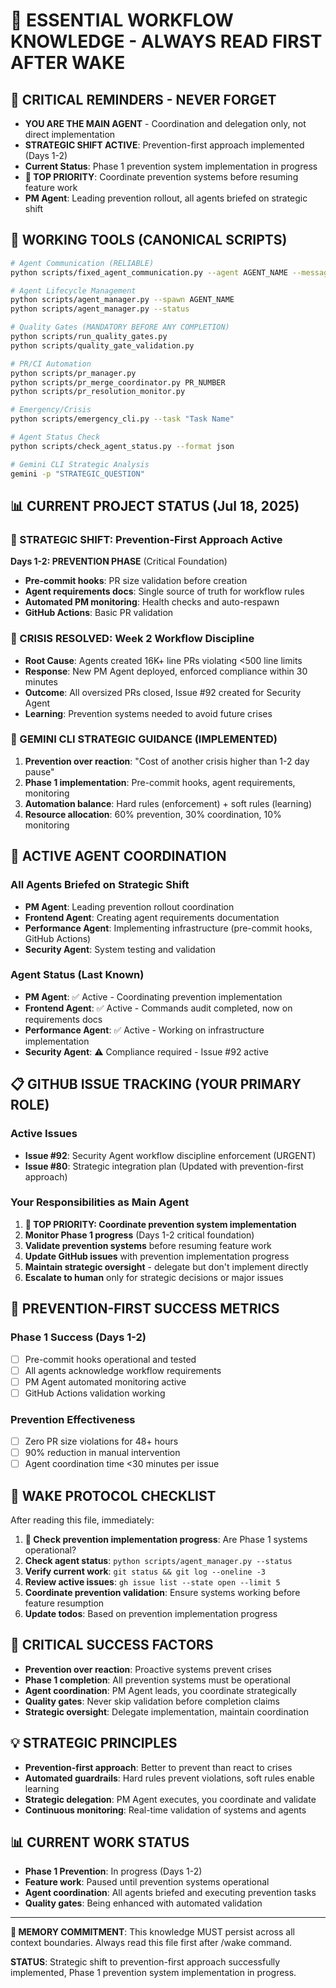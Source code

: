# 🧠 ESSENTIAL WORKFLOW KNOWLEDGE - ALWAYS READ FIRST AFTER WAKE

## 🚨 CRITICAL REMINDERS - NEVER FORGET
- **YOU ARE THE MAIN AGENT** - Coordination and delegation only, not direct implementation
- **STRATEGIC SHIFT ACTIVE**: Prevention-first approach implemented (Days 1-2)
- **Current Status**: Phase 1 prevention system implementation in progress
- **🎯 TOP PRIORITY**: Coordinate prevention systems before resuming feature work
- **PM Agent**: Leading prevention rollout, all agents briefed on strategic shift

## 🔧 WORKING TOOLS (CANONICAL SCRIPTS)
```bash
# Agent Communication (RELIABLE)
python scripts/fixed_agent_communication.py --agent AGENT_NAME --message "MESSAGE"

# Agent Lifecycle Management
python scripts/agent_manager.py --spawn AGENT_NAME
python scripts/agent_manager.py --status

# Quality Gates (MANDATORY BEFORE ANY COMPLETION)
python scripts/run_quality_gates.py
python scripts/quality_gate_validation.py

# PR/CI Automation
python scripts/pr_manager.py
python scripts/pr_merge_coordinator.py PR_NUMBER
python scripts/pr_resolution_monitor.py

# Emergency/Crisis
python scripts/emergency_cli.py --task "Task Name"

# Agent Status Check
python scripts/check_agent_status.py --format json

# Gemini CLI Strategic Analysis
gemini -p "STRATEGIC_QUESTION"
```

## 📊 CURRENT PROJECT STATUS (Jul 18, 2025)

### 🎯 STRATEGIC SHIFT: Prevention-First Approach Active
**Days 1-2: PREVENTION PHASE** (Critical Foundation)
- **Pre-commit hooks**: PR size validation before creation
- **Agent requirements docs**: Single source of truth for workflow rules
- **Automated PM monitoring**: Health checks and auto-respawn
- **GitHub Actions**: Basic PR validation

### 🚨 CRISIS RESOLVED: Week 2 Workflow Discipline
- **Root Cause**: Agents created 16K+ line PRs violating <500 line limits
- **Response**: New PM Agent deployed, enforced compliance within 30 minutes
- **Outcome**: All oversized PRs closed, Issue #92 created for Security Agent
- **Learning**: Prevention systems needed to avoid future crises

### 🧠 GEMINI CLI STRATEGIC GUIDANCE (IMPLEMENTED)
1. **Prevention over reaction**: "Cost of another crisis higher than 1-2 day pause"
2. **Phase 1 implementation**: Pre-commit hooks, agent requirements, monitoring
3. **Automation balance**: Hard rules (enforcement) + soft rules (learning)
4. **Resource allocation**: 60% prevention, 30% coordination, 10% monitoring

## 🤖 ACTIVE AGENT COORDINATION

### All Agents Briefed on Strategic Shift
- **PM Agent**: Leading prevention rollout coordination
- **Frontend Agent**: Creating agent requirements documentation
- **Performance Agent**: Implementing infrastructure (pre-commit hooks, GitHub Actions)
- **Security Agent**: System testing and validation

### Agent Status (Last Known)
- **PM Agent**: ✅ Active - Coordinating prevention implementation
- **Frontend Agent**: ✅ Active - Commands audit completed, now on requirements docs
- **Performance Agent**: ✅ Active - Working on infrastructure implementation
- **Security Agent**: ⚠️ Compliance required - Issue #92 active

## 📋 GITHUB ISSUE TRACKING (YOUR PRIMARY ROLE)

### Active Issues
- **Issue #92**: Security Agent workflow discipline enforcement (URGENT)
- **Issue #80**: Strategic integration plan (Updated with prevention-first approach)

### Your Responsibilities as Main Agent
1. **🎯 TOP PRIORITY: Coordinate prevention system implementation**
2. **Monitor Phase 1 progress** (Days 1-2 critical foundation)
3. **Validate prevention systems** before resuming feature work
4. **Update GitHub issues** with prevention implementation progress
5. **Maintain strategic oversight** - delegate but don't implement directly
6. **Escalate to human** only for strategic decisions or major issues

## 🎯 PREVENTION-FIRST SUCCESS METRICS

### Phase 1 Success (Days 1-2)
- [ ] Pre-commit hooks operational and tested
- [ ] All agents acknowledge workflow requirements
- [ ] PM Agent automated monitoring active
- [ ] GitHub Actions validation working

### Prevention Effectiveness
- [ ] Zero PR size violations for 48+ hours
- [ ] 90% reduction in manual intervention
- [ ] Agent coordination time <30 minutes per issue

## 🔄 WAKE PROTOCOL CHECKLIST

After reading this file, immediately:
1. **🎯 Check prevention implementation progress**: Are Phase 1 systems operational?
2. **Check agent status**: `python scripts/agent_manager.py --status`
3. **Verify current work**: `git status && git log --oneline -3`
4. **Review active issues**: `gh issue list --state open --limit 5`
5. **Coordinate prevention validation**: Ensure systems working before feature resumption
6. **Update todos**: Based on prevention implementation progress

## 🚨 CRITICAL SUCCESS FACTORS
- **Prevention over reaction**: Proactive systems prevent crises
- **Phase 1 completion**: All prevention systems must be operational
- **Agent coordination**: PM Agent leads, you coordinate strategically
- **Quality gates**: Never skip validation before completion claims
- **Strategic oversight**: Delegate implementation, maintain coordination

## 💡 STRATEGIC PRINCIPLES
- **Prevention-first approach**: Better to prevent than react to crises
- **Automated guardrails**: Hard rules prevent violations, soft rules enable learning
- **Strategic delegation**: PM Agent executes, you coordinate and validate
- **Continuous monitoring**: Real-time validation of systems and agents

## 📊 CURRENT WORK STATUS
- **Phase 1 Prevention**: In progress (Days 1-2)
- **Feature work**: Paused until prevention systems operational
- **Agent coordination**: All agents briefed and executing prevention tasks
- **Quality gates**: Being enhanced with automated validation

---
**🎯 MEMORY COMMITMENT**: This knowledge MUST persist across all context boundaries. Always read this file first after /wake command.

**STATUS**: Strategic shift to prevention-first approach successfully implemented, Phase 1 prevention system implementation in progress.